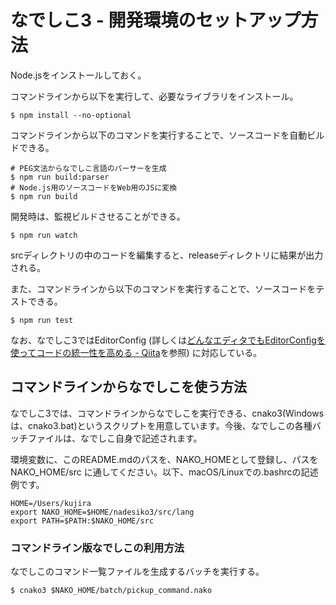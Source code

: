 # なでしこ3 - 開発環境のセットアップ方法

Node.jsをインストールしておく。

コマンドラインから以下を実行して、必要なライブラリをインストール。

```
$ npm install --no-optional
```

コマンドラインから以下のコマンドを実行することで、ソースコードを自動ビルドできる。

```
# PEG文法からなでしこ言語のパーサーを生成
$ npm run build:parser
# Node.js用のソースコードをWeb用のJSに変換
$ npm run build
```

開発時は、監視ビルドさせることができる。

```
$ npm run watch
```

srcディレクトリの中のコードを編集すると、releaseディレクトリに結果が出力される。

また、コマンドラインから以下のコマンドを実行することで、ソースコードをテストできる。

```
$ npm run test
```

なお、なでしこ3ではEditorConfig (詳しくは[どんなエディタでもEditorConfigを使ってコードの統一性を高める - Qiita](http://qiita.com/naru0504/items/82f09881abaf3f4dc171)を参照) に対応している。

## コマンドラインからなでしこを使う方法

なでしこ3では、コマンドラインからなでしこを実行できる、cnako3(Windowsは、cnako3.bat)というスクリプトを用意しています。今後、なでしこの各種バッチファイルは、なでしこ自身で記述されます。

環境変数に、このREADME.mdのパスを、NAKO_HOMEとして登録し、パスを NAKO_HOME/src に通してください。以下、macOS/Linuxでの.bashrcの記述例です。

```
HOME=/Users/kujira
export NAKO_HOME=$HOME/nadesiko3/src/lang
export PATH=$PATH:$NAKO_HOME/src
```

### コマンドライン版なでしこの利用方法

なでしこのコマンド一覧ファイルを生成するバッチを実行する。

```
$ cnako3 $NAKO_HOME/batch/pickup_command.nako
```
